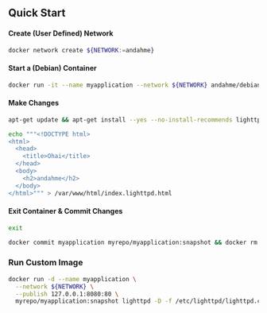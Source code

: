 ## Quick Start

#### Create (User Defined) Network
```bash
docker network create ${NETWORK:=andahme}
```

#### Start a (Debian) Container
```bash
docker run -it --name myapplication --network ${NETWORK} andahme/debian
```

#### Make Changes
```bash
apt-get update && apt-get install --yes --no-install-recommends lighttpd
```
```bash
echo """<!DOCTYPE html>
<html>
  <head>
    <title>Ohai</title>
  </head>
  <body>
    <h2>andahme</h2>
  </body>
</html>""" > /var/www/html/index.lighttpd.html
```

#### Exit Container & Commit Changes
```bash
exit
```
```bash
docker commit myapplication myrepo/myapplication:snapshot && docker rm myapplication
```

### Run Custom Image
```bash
docker run -d --name myapplication \
  --network ${NETWORK} \
  --publish 127.0.0.1:8080:80 \
  myrepo/myapplication:snapshot lighttpd -D -f /etc/lighttpd/lighttpd.conf
```
